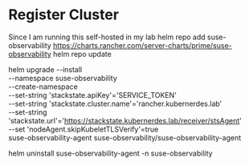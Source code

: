 # Register Cluster

Since I am running this self-hosted in my lab
helm repo add suse-observability https://charts.rancher.com/server-charts/prime/suse-observability
helm repo update

helm upgrade --install \
--namespace suse-observability \
--create-namespace \
--set-string 'stackstate.apiKey'='SERVICE_TOKEN' \
--set-string 'stackstate.cluster.name'='rancher.kubernerdes.lab' \
--set-string 'stackstate.url'='https://stackstate.kubernerdes.lab/receiver/stsAgent' \
--set 'nodeAgent.skipKubeletTLSVerify'=true \
suse-observability-agent suse-observability/suse-observability-agent

helm uninstall suse-observability-agent -n suse-observability
